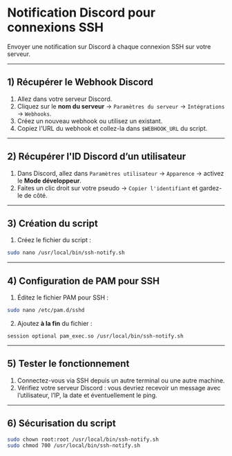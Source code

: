 # Notification Discord pour connexions SSH

Envoyer une notification sur Discord à chaque connexion SSH sur votre serveur.

---
## 1) Récupérer le Webhook Discord

1. Allez dans votre serveur Discord.  
2. Cliquez sur le **nom du serveur** → `Paramètres du serveur` → `Intégrations` → `Webhooks`.  
3. Créez un nouveau webhook ou utilisez un existant.  
4. Copiez l'URL du webhook et collez-la dans `$WEBHOOK_URL` du script.

---

## 2) Récupérer l'ID Discord d’un utilisateur

1. Dans Discord, allez dans `Paramètres utilisateur` → `Apparence` → activez le **Mode développeur**.  
2. Faites un clic droit sur votre pseudo → `Copier l'identifiant` et gardez-le de côté.  

---

## 3) Création du script

1. Créez le fichier du script :

```bash
sudo nano /usr/local/bin/ssh-notify.sh
```
---

## 4) Configuration de PAM pour SSH

1. Éditez le fichier PAM pour SSH :

```bash
sudo nano /etc/pam.d/sshd
```

2. Ajoutez **à la fin** du fichier :

```text
session optional pam_exec.so /usr/local/bin/ssh-notify.sh
```
---

## 5) Tester le fonctionnement

1. Connectez-vous via SSH depuis un autre terminal ou une autre machine.  
2. Vérifiez votre serveur Discord : vous devriez recevoir un message avec l’utilisateur, l’IP, la date et éventuellement le ping.

---

## 6) Sécurisation du script

```bash
sudo chown root:root /usr/local/bin/ssh-notify.sh
sudo chmod 700 /usr/local/bin/ssh-notify.sh
```


